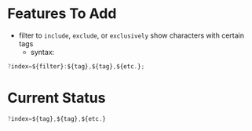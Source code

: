 # Features To Add
- filter to `include`, `exclude`, or `exclusively` show characters with certain tags
  - syntax:
```js
?index=${filter}:${tag},${tag},${etc.};
```
# Current Status
```js
?index=${tag},${tag},${etc.}
```
